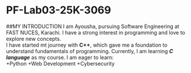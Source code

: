 # PF-Lab03-25K-3069
##MY INTRODUCTION
I am Ayousha, pursuing Software Engineering at FAST NUCES, Karachi.
I have a strong interest in programming and love to explore new concepts.\
I have started mt journey with **C++**, which gave me a foundation to understand fundamentals of programming.
Currently, I am learning ***C language*** as my course.
I am eager to learn:\
+Python
+Web Development
+Cybersecurity
